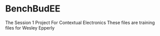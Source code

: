 BenchBudEE
==========

The Session 1 Project For Contextual Electronics
These files are training files for Wesley Epperly
